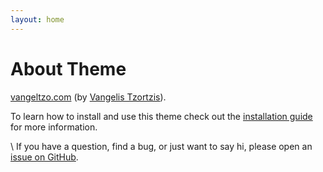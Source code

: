 ```yaml
---
layout: home
---
```

# About Theme

 [vangeltzo.com](http://vangeltzo.com/) (by [Vangelis Tzortzis](https://github.com/srekoble)).

To learn how to install and use this theme check out the [installation guide](http://taylantatli.me/Halve/halve-theme/) for more information.

\\ If you have a question, find a bug, or just want to say hi, please open an [issue on GitHub](https://github.com/TaylanTatli/Halve/issues/new).
